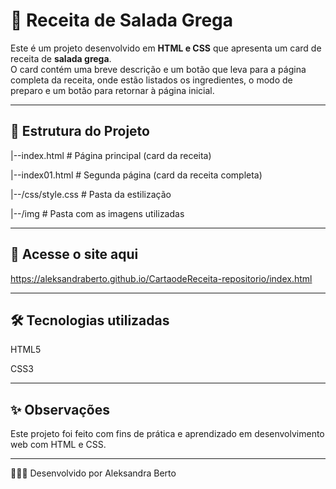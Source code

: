 # 🥗 Receita de Salada Grega

Este é um projeto desenvolvido em **HTML e CSS** que apresenta um card de receita de **salada grega**.  
O card contém uma breve descrição e um botão que leva para a página completa da receita, onde estão listados os ingredientes, o modo de preparo e um botão para retornar à página inicial.

---

## 📂 Estrutura do Projeto
|--index.html # Página principal (card da receita)

|--index01.html # Segunda página (card da receita completa)

|--/css/style.css # Pasta da estilização

|--/img # Pasta com as imagens utilizadas

---

## 🚀 Acesse o site aqui
https://aleksandraberto.github.io/CartaodeReceita-repositorio/index.html




---

## 🛠 Tecnologias utilizadas

HTML5

CSS3



---

## ✨ Observações

Este projeto foi feito com fins de prática e aprendizado em desenvolvimento web com HTML e CSS.


---

👩🏽‍💻 Desenvolvido por Aleksandra Berto
